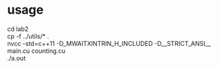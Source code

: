 # usage
cd lab2  
cp -f ../utils/* .  
nvcc -std=c++11 -D_MWAITXINTRIN_H_INCLUDED -D__STRICT_ANSI__ main.cu counting.cu  
./a.out
